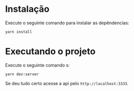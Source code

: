# Instalação

Execute o seguinte comando para instalar as depêndencias:

```
yarn install
```

# Executando o projeto

Execute o seguinte comando s:

```
yarn dev:server
```

Se deu tudo certo acesse a api pelo `http://localhost:3333`.
